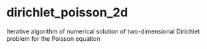 # dirichlet_poisson_2d
Iterative algorithm of numerical solution of two-dimensional Dirichlet problem for the Poisson equation

